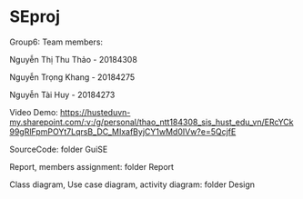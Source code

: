 # SEproj
Group6:
Team members:

Nguyễn Thị Thu Thảo - 20184308

Nguyễn Trọng Khang - 20184275

Nguyễn Tài Huy - 20184273

Video Demo: https://husteduvn-my.sharepoint.com/:v:/g/personal/thao_ntt184308_sis_hust_edu_vn/ERcYCk99gRlFpmPOYt7LqrsB_DC_MIxafByjCY1wMd0IVw?e=5QcjfE

SourceCode: folder GuiSE

Report, members assignment: folder Report

Class diagram, Use case diagram, activity diagram: folder Design
